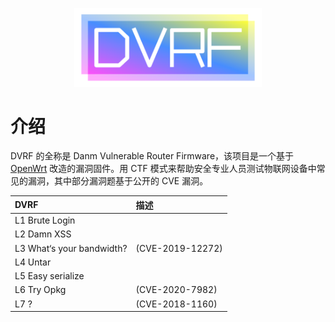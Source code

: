 <p align="center"><img src="./images/brand.png" alt="IoTGoat" width="300"  /></p>

# 介绍

DVRF 的全称是 Danm Vulnerable Router Firmware，该项目是一个基于 [OpenWrt](https://openwrt.org/) 改造的漏洞固件。用 CTF 模式来帮助安全专业人员测试物联网设备中常见的漏洞，其中部分漏洞题基于公开的 CVE 漏洞。

| DVRF | 描述 |
| :--- | :--- |
| L1 Brute Login |  |
| L2 Damn XSS |  |
| L3 What‘s your bandwidth? | (CVE-2019-12272) |
| L4 Untar |  |
| L5 Easy serialize |  |
| L6 Try Opkg | (CVE-2020-7982) |
| L7 ? | (CVE-2018-1160) |


